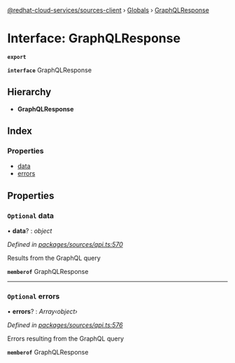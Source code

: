 [@redhat-cloud-services/sources-client](../README.md) › [Globals](../globals.md) › [GraphQLResponse](graphqlresponse.md)

# Interface: GraphQLResponse

**`export`** 

**`interface`** GraphQLResponse

## Hierarchy

* **GraphQLResponse**

## Index

### Properties

* [data](graphqlresponse.md#optional-data)
* [errors](graphqlresponse.md#optional-errors)

## Properties

### `Optional` data

• **data**? : *object*

*Defined in [packages/sources/api.ts:570](https://github.com/Hyperkid123/javascript-clients/blob/master/packages/sources/api.ts#L570)*

Results from the GraphQL query

**`memberof`** GraphQLResponse

___

### `Optional` errors

• **errors**? : *Array‹object›*

*Defined in [packages/sources/api.ts:576](https://github.com/Hyperkid123/javascript-clients/blob/master/packages/sources/api.ts#L576)*

Errors resulting from the GraphQL query

**`memberof`** GraphQLResponse

